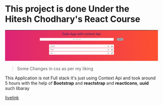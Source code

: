 # This project is done Under the Hitesh Chodhary's React Course

![img](./Picture/WorkingImage.PNG)

> Some Changes in css as per my liking

This Application is not Full stack it's just using Context Api and took around 5 hours with the help of **Bootstrap** and **reactstrap**
and **reacticons**, **uuid** such libaray

[livelink](https://react-todo-lake-eight.vercel.app/)
